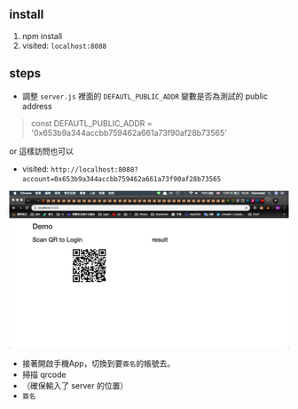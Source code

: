 ## install
 1. npm install
 2. visited: `localhost:8088`

## steps
 - 調整 `server.js` 裡面的 `DEFAUTL_PUBLIC_ADDR` 變數是否為測試的 public address
  > const DEFAUTL_PUBLIC_ADDR = '0x653b9a344accbb759462a661a73f90af28b73565'

 or 這樣訪問也可以
 - visited: `http://localhost:8088?account=0x653b9a344accbb759462a661a73f90af28b73565`

![image info](./assets/001.png)

 - 接著開啟手機App，切換到要`簽名`的帳號去。
 - 掃描 qrcode
 - （確保輸入了 server 的位置）
 - `簽名`
